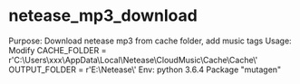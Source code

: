 # netease_mp3_download
Purpose:
Download netease mp3 from cache folder, add music tags
Usage: 
Modify
CACHE_FOLDER = r'C:\Users\xxx\AppData\Local\Netease\CloudMusic\Cache\Cache\\'
OUTPUT_FOLDER = r'E:\Netease\\'
Env:
python 3.6.4
Package "mutagen"
